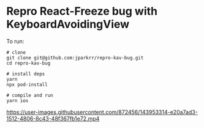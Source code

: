 # Repro React-Freeze bug with KeyboardAvoidingView

To run:

```
# clone
git clone git@github.com:jparkrr/repro-kav-bug.git
cd repro-kav-bug

# install deps
yarn
npx pod-install

# compile and run
yarn ios
```


https://user-images.githubusercontent.com/872456/143953314-e20a7ad3-1512-4806-8c43-48f367fb1e72.mp4

